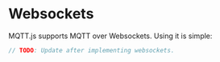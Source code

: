 # Websockets

MQTT.js supports MQTT over Websockets. Using it is simple:

```js
// TODO: Update after implementing websockets.
```